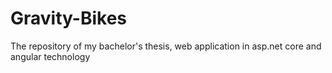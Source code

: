 # Gravity-Bikes
The repository of my bachelor's thesis, web application in asp.net core and angular technology
